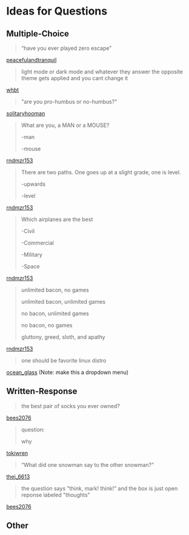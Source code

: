 # Ideas for Questions

## Multiple-Choice

> “have you ever played zero escape”

[peacefulandtranquil](https://discord.com/channels/369883232767836161/849087648697155675/1374826648880418937)

> light mode or dark mode and whatever they answer the opposite theme gets applied and you cant change it

[whbt](https://discord.com/channels/369883232767836161/849087648697155675/1374826691989340403)

> "are you pro-humbus or no-humbus?"

[solitaryhooman](https://discord.com/channels/369883232767836161/849087648697155675/1374831425672577134)

> What are you, a MAN or a MOUSE?
> 
> -man
> 
> -mouse

[rndmzr153](https://discord.com/channels/369883232767836161/849087648697155675/1374908242760564788)

> There are two paths. One goes up at a slight grade, one is level.
> 
> -upwards
> 
> -level

[rndmzr153](https://discord.com/channels/369883232767836161/849087648697155675/1374908378127532113)

> Which airplanes are the best
> 
> -Civil
> 
> -Commercial
> 
> -Military
> 
> -Space

[rndmzr153](https://discord.com/channels/369883232767836161/849087648697155675/1374908823051178025)

> unlimited bacon, no games
> 
> unlimited bacon, unlimited games
> 
> no bacon, unlimited games
> 
> no bacon, no games
> 
> gluttony, greed, sloth, and apathy

[rndmzr153](https://discord.com/channels/369883232767836161/849087648697155675/1374910831418015774)

> one should be favorite linux distro

[ocean\_glass](https://discord.com/channels/369883232767836161/849087648697155675/1374919115528998973) (Note: make this a dropdown menu)

## Written-Response

> the best pair of socks you ever owned?

[bees2076](https://discord.com/channels/369883232767836161/849087648697155675/1374825856668536842)

> question:
> 
> why

[tokiwren](https://discord.com/channels/369883232767836161/849087648697155675/1374828242921328662)

> “What did one snowman say to the other snowman?”

[thej\_6613](https://discord.com/channels/369883232767836161/849087648697155675/1374828242921328662)

> the question says "think, mark! think!" and the box is just open reponse labeled "thoughts"

[bees2076](https://discord.com/channels/369883232767836161/849087648697155675/1374917958102552587)

## Other
